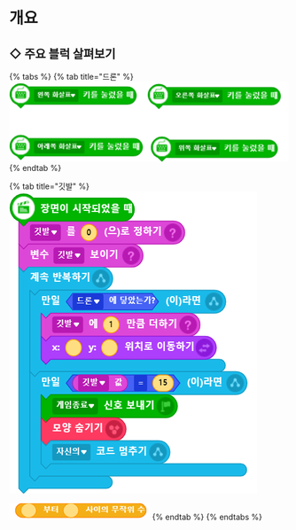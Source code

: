 # 개요

## ◇ 주요 블럭 살펴보기

{% tabs %}
{% tab title="드론" %}
![&#xD0A4;&#xBCF4;&#xB4DC;&#xB97C; &#xC785;&#xB825;&#xD588;&#xC744; &#xB54C; &#xB4DC;&#xB860;&#xC774; &#xC6C0;&#xC9C1;&#xC774;&#xAC8C; &#xD558;&#xB824;&#xBA74; &#xC5B4;&#xB5BB;&#xAC8C; &#xD574;&#xC57C; &#xD560;&#xAE4C;?](../../.gitbook/assets/2.png)
{% endtab %}

{% tab title="깃발" %}
![](../../.gitbook/assets/5-.png)

![&#xBB34;&#xC791;&#xC704; &#xC218; &#xBE14;&#xB7ED;&#xC744; &#xC0AC;&#xC6A9;&#xD558;&#xC5EC; &#xAE43;&#xBC1C;&#xC774; &#xB4DC;&#xB860;&#xC774; &#xB2FF;&#xC558;&#xC744; &#xB54C; &#xC0AC;&#xB77C;&#xC9C0;&#xAC8C; &#xD558;&#xB824;&#xBA74; &#xC5B4;&#xB5BB;&#xAC8C; &#xD574;&#xC57C; &#xD560;&#xAE4C;?](../../.gitbook/assets/6-.png)
{% endtab %}
{% endtabs %}



